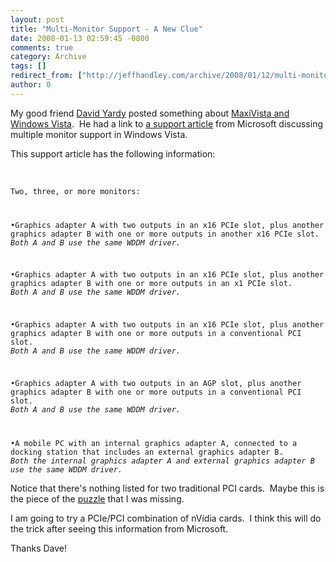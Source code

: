 ```yaml
---
layout: post
title: "Multi-Monitor Support - A New Clue"
date: 2008-01-13 02:59:45 -0800
comments: true
category: Archive
tags: []
redirect_from: ["http://jeffhandley.com/archive/2008/01/12/multi-monitor-support---a-new-clue.aspx"]
author: 0
---
```

<!-- more -->
<p>My good friend <a href="http://dyardy.spaces.live.com/default.aspx" target="_blank">David Yardy</a> posted something about <a href="http://dyardy.spaces.live.com/blog/cns!812B0DF85863A595!284.entry" target="_blank">MaxiVista and Windows Vista</a>.  He had a link to <a href="http://www.microsoft.com/whdc/device/display/multimonVista.mspx" target="_blank">a support article</a> from Microsoft discussing multiple monitor support in Windows Vista.</p>  <p>This support article has the following information:</p>  <p> </p>  <p><code>Two, three, or more monitors:</p>    <p>•Graphics adapter A with two outputs in an x16 PCIe slot, plus another graphics adapter B with one or more outputs in another x16 PCIe slot.     <br /><i>Both A and B use the same WDDM driver.</i></p>    <p>•Graphics adapter A with two outputs in an x16 PCIe slot, plus another graphics adapter B with one or more outputs in an x1 PCIe slot.     <br /><i>Both A and B use the same WDDM driver.</i></p>    <p>•Graphics adapter A with two outputs in an x16 PCIe slot, plus another graphics adapter B with one or more outputs in a conventional PCI slot.     <br /><i>Both A and B use the same WDDM driver.</i></p>    <p>•Graphics adapter A with two outputs in an AGP slot, plus another graphics adapter B with one or more outputs in a conventional PCI slot.     <br /><i>Both A and B use the same WDDM driver.</i></p>    <p>•A mobile PC with an internal graphics adapter A, connected to a docking station that includes an external graphics adapter B.     <br /><i>Both the internal graphics adapter A and external graphics adapter B use the same WDDM driver.</i></code></p>  <p>Notice that there's nothing listed for two traditional PCI cards.  Maybe this is the piece of the <a href="http://blog.jeffhandley.com/archive/2008/01/04/video-card-update-still-unresolved.aspx" target="_blank">puzzle</a> that I was missing.</p>  <p>I am going to try a PCIe/PCI combination of nVidia cards.  I think this will do the trick after seeing this information from Microsoft.</p>  <p>Thanks Dave!</p>

